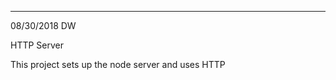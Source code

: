 ********************************
08/30/2018  DW

HTTP Server

This project sets up the node server and uses HTTP

